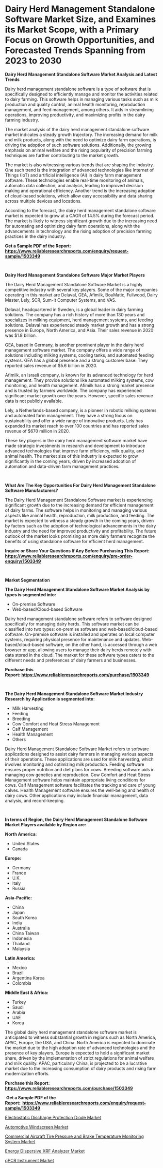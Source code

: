 <p><h1>Dairy Herd Management Standalone Software Market Size, and Examines its Market Scope, with a Primary Focus on Growth Opportunities, and Forecasted Trends Spanning from 2023 to 2030</h1></p><p><strong>Dairy Herd Management Standalone Software Market Analysis and Latest Trends</strong></p>
<p><p>Dairy herd management standalone software is a type of software that is specifically designed to efficiently manage and monitor the activities related to dairy farming. This software helps in managing various tasks such as milk production and quality control, animal health monitoring, reproduction management, and feed management, among others. It aids in streamlining operations, improving productivity, and maximizing profits in the dairy farming industry.</p><p>The market analysis of the dairy herd management standalone software market indicates a steady growth trajectory. The increasing demand for milk and milk products, along with the need to optimize dairy farm operations, is driving the adoption of such software solutions. Additionally, the growing emphasis on animal welfare and the rising popularity of precision farming techniques are further contributing to the market growth.</p><p>The market is also witnessing various trends that are shaping the industry. One such trend is the integration of advanced technologies like Internet of Things (IoT) and artificial intelligence (AI) in dairy farm management software. These technologies enable real-time monitoring of animals, automatic data collection, and analysis, leading to improved decision making and operational efficiency. Another trend is the increasing adoption of cloud-based solutions, which allow easy accessibility and data sharing across multiple devices and locations.</p><p>According to the forecast, the dairy herd management standalone software market is expected to grow at a CAGR of 14.5% during the forecast period. The market is likely to witness significant growth due to the increasing need for automating and optimizing dairy farm operations, along with the advancements in technology and the rising adoption of precision farming practices in the dairy industry.</p></p>
<p><strong>Get a Sample PDF of the Report:&nbsp; <a href="https://www.reliableresearchreports.com/enquiry/request-sample/1503349">https://www.reliableresearchreports.com/enquiry/request-sample/1503349</a></strong></p>
<p>&nbsp;</p>
<p><strong>Dairy Herd Management Standalone Software Major Market Players</strong></p>
<p><p>The Dairy Herd Management Standalone Software Market is a highly competitive industry with several key players. Some of the major companies operating in this market are Delaval, GEA, Afimilk, BouMatic, Fullwood, Dairy Master, Lely, SCR, Sum-It Computer Systems, and VAS.</p><p>Delaval, headquartered in Sweden, is a global leader in dairy farming solutions. The company has a rich history of more than 130 years and specializes in milking equipment, herd management systems, and feeding solutions. Delaval has experienced steady market growth and has a strong presence in Europe, North America, and Asia. Their sales revenue in 2020 was $1.8 billion.</p><p>GEA, based in Germany, is another prominent player in the dairy herd management software market. The company offers a wide range of solutions including milking systems, cooling tanks, and automated feeding systems. GEA has a global presence and a strong customer base. They reported sales revenue of $5.6 billion in 2020.</p><p>Afimilk, an Israeli company, is known for its advanced technology for herd management. They provide solutions like automated milking systems, cow monitoring, and health management. Afimilk has a strong market presence and is trusted by farmers worldwide. The company has experienced significant market growth over the years. However, specific sales revenue data is not publicly available.</p><p>Lely, a Netherlands-based company, is a pioneer in robotic milking systems and automated farm management. They have a strong focus on sustainability and offer a wide range of innovative products. Lely has expanded its market reach to over 100 countries and has reported sales revenue of $670 million in 2020.</p><p>These key players in the dairy herd management software market have made strategic investments in research and development to introduce advanced technologies that improve farm efficiency, milk quality, and animal health. The market size of this industry is expected to grow significantly in the coming years, driven by increased adoption of automation and data-driven farm management practices.</p></p>
<p>&nbsp;</p>
<p><strong>What Are The Key Opportunities For Dairy Herd Management Standalone Software Manufacturers?</strong></p>
<p><p>The Dairy Herd Management Standalone Software market is experiencing significant growth due to the increasing demand for efficient management of dairy farms. The software helps in monitoring and managing various aspects like animal health, reproduction, milk production, and feeding. The market is expected to witness a steady growth in the coming years, driven by factors such as the adoption of technological advancements in the dairy industry and the need for improved productivity and profitability. The future outlook of the market looks promising as more dairy farmers recognize the benefits of using standalone software for efficient herd management.</p></p>
<p><strong>Inquire or Share Your Questions If Any Before Purchasing This Report: <a href="https://www.reliableresearchreports.com/enquiry/pre-order-enquiry/1503349">https://www.reliableresearchreports.com/enquiry/pre-order-enquiry/1503349</a></strong></p>
<p>&nbsp;</p>
<p><strong>Market Segmentation</strong></p>
<p><strong>The Dairy Herd Management Standalone Software Market Analysis by types is segmented into:</strong></p>
<p><ul><li>On-premise Software</li><li>Web-based/Cloud-based Software</li></ul></p>
<p><p>Dairy herd management standalone software refers to software designed specifically for managing dairy herds. This software market can be classified into two types: on-premise software and web-based/cloud-based software. On-premise software is installed and operates on local computer systems, requiring physical presence for maintenance and updates. Web-based/cloud-based software, on the other hand, is accessed through a web browser or app, allowing users to manage their dairy herds remotely with data stored in the cloud. The market for these software types caters to the different needs and preferences of dairy farmers and businesses.</p></p>
<p><strong>Purchase this Report:&nbsp;<a href="https://www.reliableresearchreports.com/purchase/1503349">https://www.reliableresearchreports.com/purchase/1503349</a></strong></p>
<p>&nbsp;</p>
<p><strong>The Dairy Herd Management Standalone Software Market Industry Research by Application is segmented into:</strong></p>
<p><ul><li>Milk Harvesting</li><li>Feeding</li><li>Breeding</li><li>Cow Comfort and Heat Stress Management</li><li>Calf Management</li><li>Health Management</li><li>Others</li></ul></p>
<p><p>Dairy Herd Management Standalone Software Market refers to software applications designed to assist dairy farmers in managing various aspects of their operations. These applications are used for milk harvesting, which involves monitoring and optimizing milk production. Feeding software ensures proper nutrition and diet plans for cows. Breeding software aids in managing cow genetics and reproduction. Cow Comfort and Heat Stress Management software helps maintain appropriate living conditions for cows. Calf Management software facilitates the tracking and care of young calves. Health Management software ensures the well-being and health of dairy cows. Other applications may include financial management, data analysis, and record-keeping.</p></p>
<p>&nbsp;</p>
<p><strong>In terms of Region, the Dairy Herd Management Standalone Software Market Players available by Region are:</strong></p>
<p>
    <p> <strong> North America: </strong>
        <ul>
            <li>United States</li>
            <li>Canada</li>
        </ul>
        </p> 
    <p> <strong> Europe: </strong>
        <ul>
            <li>Germany</li>
            <li>France</li>
            <li>U.K.</li>
            <li>Italy</li>
            <li>Russia</li>
        </ul>
        </p> 
    <p> <strong> Asia-Pacific: </strong>
        <ul>
            <li>China</li>
            <li>Japan</li>
            <li>South Korea</li>
            <li>India</li>
            <li>Australia</li>
            <li>China Taiwan</li>
            <li>Indonesia</li>
            <li>Thailand</li>
            <li>Malaysia</li>
        </ul>
        </p> 
    <p> <strong> Latin America: </strong>
        <ul>
            <li>Mexico</li>
            <li>Brazil</li>
            <li>Argentina Korea</li>
            <li>Colombia</li>
        </ul>
        </p> 
    <p> <strong> Middle East & Africa: </strong>
        <ul>
            <li>Turkey</li>
            <li>Saudi</li>
            <li>Arabia</li>
            <li>UAE</li>
            <li>Korea</li>
        </ul>
    </p>
    </p>
<p><p>The global dairy herd management standalone software market is anticipated to witness substantial growth in regions such as North America, APAC, Europe, the USA, and China. North America is expected to dominate the market due to the high adoption rate of advanced technologies and the presence of key players. Europe is expected to hold a significant market share, driven by the implementation of strict regulations for animal welfare and milk quality. APAC, particularly China, is projected to be a lucrative market due to the increasing consumption of dairy products and rising farm modernization efforts.</p></p>
<p><strong>Purchase this Report: <a href="https://www.reliableresearchreports.com/purchase/1503349">https://www.reliableresearchreports.com/purchase/1503349</a></strong></p>
<p>&nbsp;<strong>Get a Sample PDF of the Report:&nbsp;&nbsp;<a href="https://www.reliableresearchreports.com/enquiry/request-sample/1503349">https://www.reliableresearchreports.com/enquiry/request-sample/1503349</a></strong></p>
<p><strong></strong></p>
<p><p><a href="https://github.com/ChiragRp1/Market-Research-Report-List-1/blob/main/electrostatic-discharge-protection-diode-market.md">Electrostatic Discharge Protection Diode Market</a></p><p><a href="https://medium.com/@santosh.reportprime/automotive-windscreen-market-size-growth-forecast-2023-2030-7c8ce8a75982">Automotive Windscreen Market</a></p><p><a href="https://www.linkedin.com/pulse/decoding-commercial-aircraft-tire-pressure/">Commercial Aircraft Tire Pressure and Brake Temperature Monitoring System Market</a></p><p><a href="https://github.com/ChiragRP21/Market-Research-Report-List-1/blob/main/energy-dispersive-xrf-analyzer-market.md">Energy Dispersive XRF Analyzer Market</a></p><p><a href="https://medium.com/@chiragreportprime/qpcr-instrument-market-size-growth-forecast-2023-2030-82bfa34f6449">qPCR Instrument Market</a></p></p>